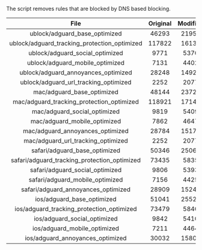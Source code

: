 The script removes rules that are blocked by DNS based blocking.


| File | Original | Modified |
|:----:|:-----:|:-----:|
| ublock/adguard_base_optimized | 46293 | 21953 |
| ublock/adguard_tracking_protection_optimized | 117822 | 16138 |
| ublock/adguard_social_optimized | 9771 | 5370 |
| ublock/adguard_mobile_optimized | 7131 | 4402 |
| ublock/adguard_annoyances_optimized | 28248 | 14923 |
| ublock/adguard_url_tracking_optimized | 2252 | 2077 |
| mac/adguard_base_optimized | 48144 | 23723 |
| mac/adguard_tracking_protection_optimized | 118921 | 17140 |
| mac/adguard_social_optimized | 9819 | 5409 |
| mac/adguard_mobile_optimized | 7862 | 4647 |
| mac/adguard_annoyances_optimized | 28784 | 15176 |
| mac/adguard_url_tracking_optimized | 2252 | 2077 |
| safari/adguard_base_optimized | 50346 | 25061 |
| safari/adguard_tracking_protection_optimized | 73435 | 5835 |
| safari/adguard_social_optimized | 9806 | 5393 |
| safari/adguard_mobile_optimized | 7156 | 4425 |
| safari/adguard_annoyances_optimized | 28909 | 15249 |
| ios/adguard_base_optimized | 51041 | 25525 |
| ios/adguard_tracking_protection_optimized | 73479 | 5840 |
| ios/adguard_social_optimized | 9842 | 5410 |
| ios/adguard_mobile_optimized | 7211 | 4464 |
| ios/adguard_annoyances_optimized | 30032 | 15803 |